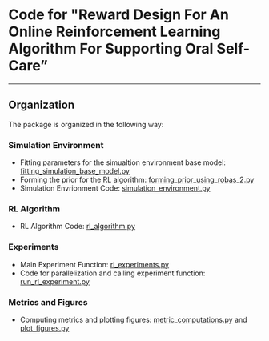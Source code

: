 # Code for "Reward Design For An Online Reinforcement Learning Algorithm For Supporting Oral Self-Care”
---

## Organization
The package is organized in the following way:

### Simulation Environment
* Fitting parameters for the simualtion environment base model: [fitting_simulation_base_model.py](https://github.com/StatisticalReinforcementLearningLab/oralytics_reward_design/blob/main/code/fitting_simulation_base_model.py)
* Forming the prior for the RL algorithm: [forming_prior_using_robas_2.py](https://github.com/StatisticalReinforcementLearningLab/oralytics_reward_design/blob/main/code/forming_prior_using_robas_2.py)
* Simulation Envrionment Code: [simulation_environment.py](https://github.com/StatisticalReinforcementLearningLab/oralytics_reward_design/blob/main/code/simulation_environment.py)

### RL Algorithm
* RL Algorithm Code: [rl_algorithm.py](https://github.com/StatisticalReinforcementLearningLab/oralytics_reward_design/blob/main/code/rl_algorithm.py)

### Experiments
* Main Experiment Function: [rl_experiments.py](https://github.com/StatisticalReinforcementLearningLab/oralytics_reward_design/blob/main/code/rl_experiments.py)
* Code for parallelization and calling experiment function: [run_rl_experiment.py](https://github.com/StatisticalReinforcementLearningLab/oralytics_reward_design/blob/main/code/run_rl_experiment.py)

### Metrics and Figures
* Computing metrics and plotting figures: [metric_computations.py](https://github.com/StatisticalReinforcementLearningLab/oralytics_reward_design/blob/main/code/metric_computations.py) and
[plot_figures.py](https://github.com/StatisticalReinforcementLearningLab/oralytics_reward_design/blob/main/code/plot_figures.py)

